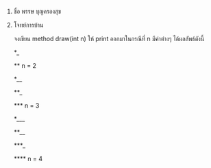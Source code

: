 1. ชื่อ พรรษ บุญครองสุข

2. โจทย์การบ้าน

    จงเขียน method draw(int n) ให้ print ออกมาในกรณีที่ n มีค่าต่างๆ ได้ผลลัพธ์ดังนี้

    *_

    ** n = 2

    *__

    **_

    *** n = 3

    *___

    **__

    ***_
    
    **** n = 4